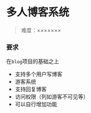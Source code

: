 # 多人博客系统

> 难度：×××××××

### 要求

在`blog`项目的基础之上

* 支持多个用户写博客
* 游客系统
* 支持回复博客
* 访问权限（列如游客不可见等）
* 可以自行增加功能

